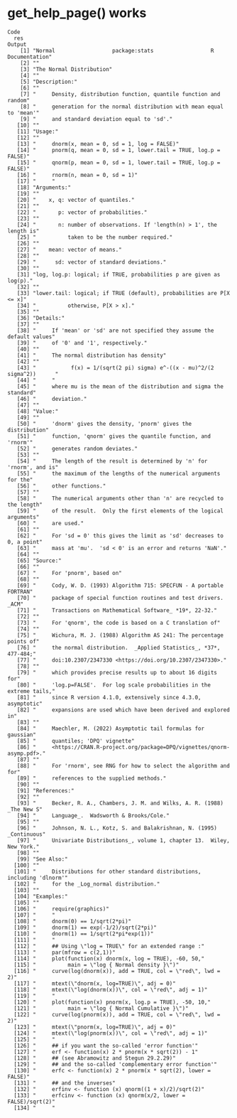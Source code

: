 # get_help_page() works

    Code
      res
    Output
        [1] "Normal                  package:stats                  R Documentation"  
        [2] ""                                                                        
        [3] "The Normal Distribution"                                                 
        [4] ""                                                                        
        [5] "Description:"                                                            
        [6] ""                                                                        
        [7] "     Density, distribution function, quantile function and random"       
        [8] "     generation for the normal distribution with mean equal to 'mean'"   
        [9] "     and standard deviation equal to 'sd'."                              
       [10] ""                                                                        
       [11] "Usage:"                                                                  
       [12] ""                                                                        
       [13] "     dnorm(x, mean = 0, sd = 1, log = FALSE)"                            
       [14] "     pnorm(q, mean = 0, sd = 1, lower.tail = TRUE, log.p = FALSE)"       
       [15] "     qnorm(p, mean = 0, sd = 1, lower.tail = TRUE, log.p = FALSE)"       
       [16] "     rnorm(n, mean = 0, sd = 1)"                                         
       [17] "     "                                                                   
       [18] "Arguments:"                                                              
       [19] ""                                                                        
       [20] "    x, q: vector of quantiles."                                          
       [21] ""                                                                        
       [22] "       p: vector of probabilities."                                      
       [23] ""                                                                        
       [24] "       n: number of observations. If 'length(n) > 1', the length is"     
       [25] "          taken to be the number required."                              
       [26] ""                                                                        
       [27] "    mean: vector of means."                                              
       [28] ""                                                                        
       [29] "      sd: vector of standard deviations."                                
       [30] ""                                                                        
       [31] "log, log.p: logical; if TRUE, probabilities p are given as log(p)."      
       [32] ""                                                                        
       [33] "lower.tail: logical; if TRUE (default), probabilities are P[X <= x]"     
       [34] "          otherwise, P[X > x]."                                          
       [35] ""                                                                        
       [36] "Details:"                                                                
       [37] ""                                                                        
       [38] "     If 'mean' or 'sd' are not specified they assume the default values" 
       [39] "     of '0' and '1', respectively."                                      
       [40] ""                                                                        
       [41] "     The normal distribution has density"                                
       [42] ""                                                                        
       [43] "           f(x) = 1/(sqrt(2 pi) sigma) e^-((x - mu)^2/(2 sigma^2))      "
       [44] "     "                                                                   
       [45] "     where mu is the mean of the distribution and sigma the standard"    
       [46] "     deviation."                                                         
       [47] ""                                                                        
       [48] "Value:"                                                                  
       [49] ""                                                                        
       [50] "     'dnorm' gives the density, 'pnorm' gives the distribution"          
       [51] "     function, 'qnorm' gives the quantile function, and 'rnorm'"         
       [52] "     generates random deviates."                                         
       [53] ""                                                                        
       [54] "     The length of the result is determined by 'n' for 'rnorm', and is"  
       [55] "     the maximum of the lengths of the numerical arguments for the"      
       [56] "     other functions."                                                   
       [57] ""                                                                        
       [58] "     The numerical arguments other than 'n' are recycled to the length"  
       [59] "     of the result.  Only the first elements of the logical arguments"   
       [60] "     are used."                                                          
       [61] ""                                                                        
       [62] "     For 'sd = 0' this gives the limit as 'sd' decreases to 0, a point"  
       [63] "     mass at 'mu'.  'sd < 0' is an error and returns 'NaN'."             
       [64] ""                                                                        
       [65] "Source:"                                                                 
       [66] ""                                                                        
       [67] "     For 'pnorm', based on"                                              
       [68] ""                                                                        
       [69] "     Cody, W. D. (1993) Algorithm 715: SPECFUN - A portable FORTRAN"     
       [70] "     package of special function routines and test drivers.  _ACM"       
       [71] "     Transactions on Mathematical Software_ *19*, 22-32."                
       [72] ""                                                                        
       [73] "     For 'qnorm', the code is based on a C translation of"               
       [74] ""                                                                        
       [75] "     Wichura, M. J. (1988) Algorithm AS 241: The percentage points of"   
       [76] "     the normal distribution.  _Applied Statistics_, *37*, 477-484;"     
       [77] "     doi:10.2307/2347330 <https://doi.org/10.2307/2347330>."             
       [78] ""                                                                        
       [79] "     which provides precise results up to about 16 digits for"           
       [80] "     'log.p=FALSE'.  For log scale probabilities in the extreme tails,"  
       [81] "     since R version 4.1.0, extensively since 4.3.0, asymptotic"         
       [82] "     expansions are used which have been derived and explored in"        
       [83] ""                                                                        
       [84] "     Maechler, M. (2022) Asymptotic tail formulas for gaussian"          
       [85] "     quantiles; 'DPQ' vignette"                                          
       [86] "     <https://CRAN.R-project.org/package=DPQ/vignettes/qnorm-asymp.pdf>."
       [87] ""                                                                        
       [88] "     For 'rnorm', see RNG for how to select the algorithm and for"       
       [89] "     references to the supplied methods."                                
       [90] ""                                                                        
       [91] "References:"                                                             
       [92] ""                                                                        
       [93] "     Becker, R. A., Chambers, J. M. and Wilks, A. R. (1988) _The New S"  
       [94] "     Language_.  Wadsworth & Brooks/Cole."                               
       [95] ""                                                                        
       [96] "     Johnson, N. L., Kotz, S. and Balakrishnan, N. (1995) _Continuous"   
       [97] "     Univariate Distributions_, volume 1, chapter 13.  Wiley, New York." 
       [98] ""                                                                        
       [99] "See Also:"                                                               
      [100] ""                                                                        
      [101] "     Distributions for other standard distributions, including 'dlnorm'" 
      [102] "     for the _Log_normal distribution."                                  
      [103] ""                                                                        
      [104] "Examples:"                                                               
      [105] ""                                                                        
      [106] "     require(graphics)"                                                  
      [107] "     "                                                                   
      [108] "     dnorm(0) == 1/sqrt(2*pi)"                                           
      [109] "     dnorm(1) == exp(-1/2)/sqrt(2*pi)"                                   
      [110] "     dnorm(1) == 1/sqrt(2*pi*exp(1))"                                    
      [111] "     "                                                                   
      [112] "     ## Using \"log = TRUE\" for an extended range :"                    
      [113] "     par(mfrow = c(2,1))"                                                
      [114] "     plot(function(x) dnorm(x, log = TRUE), -60, 50,"                    
      [115] "          main = \"log { Normal density }\")"                            
      [116] "     curve(log(dnorm(x)), add = TRUE, col = \"red\", lwd = 2)"           
      [117] "     mtext(\"dnorm(x, log=TRUE)\", adj = 0)"                             
      [118] "     mtext(\"log(dnorm(x))\", col = \"red\", adj = 1)"                   
      [119] "     "                                                                   
      [120] "     plot(function(x) pnorm(x, log.p = TRUE), -50, 10,"                  
      [121] "          main = \"log { Normal Cumulative }\")"                         
      [122] "     curve(log(pnorm(x)), add = TRUE, col = \"red\", lwd = 2)"           
      [123] "     mtext(\"pnorm(x, log=TRUE)\", adj = 0)"                             
      [124] "     mtext(\"log(pnorm(x))\", col = \"red\", adj = 1)"                   
      [125] "     "                                                                   
      [126] "     ## if you want the so-called 'error function'"                      
      [127] "     erf <- function(x) 2 * pnorm(x * sqrt(2)) - 1"                      
      [128] "     ## (see Abramowitz and Stegun 29.2.29)"                             
      [129] "     ## and the so-called 'complementary error function'"                
      [130] "     erfc <- function(x) 2 * pnorm(x * sqrt(2), lower = FALSE)"          
      [131] "     ## and the inverses"                                                
      [132] "     erfinv <- function (x) qnorm((1 + x)/2)/sqrt(2)"                    
      [133] "     erfcinv <- function (x) qnorm(x/2, lower = FALSE)/sqrt(2)"          
      [134] "     "                                                                   

